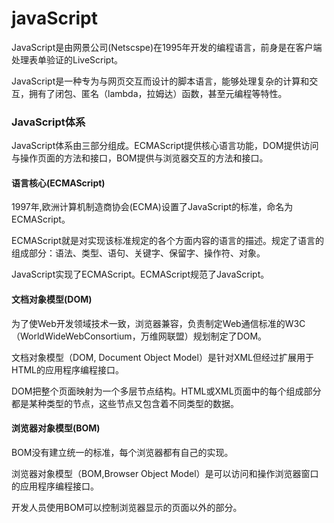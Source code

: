 # javaScript

JavaScript是由网景公司(Netscspe)在1995年开发的编程语言，前身是在客户端处理表单验证的LiveScript。

JavaScript是一种专为与网页交互而设计的脚本语言，能够处理复杂的计算和交互，拥有了闭包、匿名（lambda，拉姆达）函数，甚至元编程等特性。

### JavaScript体系

JavaScript体系由三部分组成。ECMAScript提供核心语言功能，DOM提供访问与操作页面的方法和接口，BOM提供与浏览器交互的方法和接口。

#### 语言核心(ECMAScript)

1997年,欧洲计算机制造商协会(ECMA)设置了JavaScript的标准，命名为ECMAScript。

ECMAScript就是对实现该标准规定的各个方面内容的语言的描述。规定了语言的组成部分：语法、类型、语句、关键字、保留字、操作符、对象。

JavaScript实现了ECMAScript。ECMAScript规范了JavaScript。

#### 文档对象模型(DOM)

为了使Web开发领域技术一致，浏览器兼容，负责制定Web通信标准的W3C（WorldWideWebConsortium，万维网联盟）规划制定了DOM。

文档对象模型（DOM, Document Object Model）是针对XML但经过扩展用于HTML的应用程序编程接口。

DOM把整个页面映射为一个多层节点结构。HTML或XML页面中的每个组成部分都是某种类型的节点，这些节点又包含着不同类型的数据。

#### 浏览器对象模型(BOM)

BOM没有建立统一的标准，每个浏览器都有自己的实现。

浏览器对象模型（BOM,Browser Object Model）是可以访问和操作浏览器窗口的应用程序编程接口。

开发人员使用BOM可以控制浏览器显示的页面以外的部分。